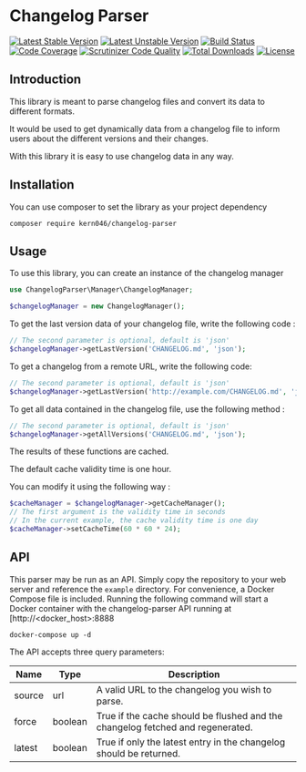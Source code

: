 Changelog Parser
===============

[![Latest Stable Version](https://poser.pugx.org/kern046/changelog-parser/v/stable)](https://packagist.org/packages/kern046/changelog-parser)
[![Latest Unstable Version](https://poser.pugx.org/kern046/changelog-parser/v/unstable)](https://packagist.org/packages/kern046/changelog-parser)
[![Build Status](https://scrutinizer-ci.com/g/Kern046/changelog-parser/badges/build.png?b=master)](https://scrutinizer-ci.com/g/Kern046/changelog-parser/build-status/master)
[![Code Coverage](https://scrutinizer-ci.com/g/Kern046/changelog-parser/badges/coverage.png?b=master)](https://scrutinizer-ci.com/g/Kern046/changelog-parser/?branch=master)
[![Scrutinizer Code Quality](https://scrutinizer-ci.com/g/Kern046/changelog-parser/badges/quality-score.png?b=master)](https://scrutinizer-ci.com/g/Kern046/changelog-parser/?branch=master)
[![Total Downloads](https://poser.pugx.org/kern046/changelog-parser/downloads)](https://packagist.org/packages/kern046/changelog-parser)
[![License](https://poser.pugx.org/kern046/changelog-parser/license)](https://packagist.org/packages/kern046/changelog-parser)

Introduction
------------

This library is meant to parse changelog files and convert its data to different formats.

It would be used to get dynamically data from a changelog file to inform users about the different versions and their changes.

With this library it is easy to use changelog data in any way.

Installation
------------

You can use composer to set the library as your project dependency

```shell
composer require kern046/changelog-parser
```

Usage
------------

To use this library, you can create an instance of the changelog manager

```php
use ChangelogParser\Manager\ChangelogManager;

$changelogManager = new ChangelogManager();
```

To get the last version data of your changelog file, write the following code :

```php
// The second parameter is optional, default is 'json'
$changelogManager->getLastVersion('CHANGELOG.md', 'json');
```

To get a changelog from a remote URL, write the following code:

```php
// The second parameter is optional, default is 'json'
$changelogManager->getLastVersion('http://example.com/CHANGELOG.md', 'json');
```

To get all data contained in the changelog file, use the following method :

```php
// The second parameter is optional, default is 'json'
$changelogManager->getAllVersions('CHANGELOG.md', 'json');
```

The results of these functions are cached.

The default cache validity time is one hour.

You can modify it using the following way :

```php
$cacheManager = $changelogManager->getCacheManager();
// The first argument is the validity time in seconds
// In the current example, the cache validity time is one day
$cacheManager->setCacheTime(60 * 60 * 24);
```

API
------------

This parser may be run as an API. Simply copy the repository to your web server and reference the `example` directory. For convenience, a Docker Compose file is included. Running the following command will start a Docker container with the changelog-parser API running at [http://<docker_host>:8888

```
docker-compose up -d
```

The API accepts three query parameters:

| Name | Type | Description |
|------|------|-------------|
| source | url | A valid URL to the changelog you wish to parse. |
| force  | boolean | True if the cache should be flushed and the changelog fetched and regenerated. |
| latest | boolean | True if only the latest entry in the changelog should be returned. |
